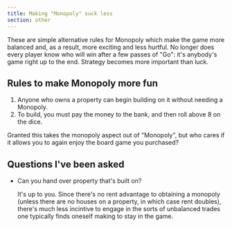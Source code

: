 ```yaml
---
title: Making "Monopoly" suck less
section: other
---
```


These are simple alternative rules for Monopoly which make the game
more balanced and, as a result, more exciting and less hurtful.  No
longer does every player know who will win after a few passes of "Go":
it's anybody's game right up to the end.  Strategy becomes more
important than luck.

Rules to make Monopoly more fun
-------------------------------

1. Anyone who owns a property can begin building on it without needing
   a Monopoly.
2. To build, you must pay the money to the bank, and then roll above
   8 on the dice.

Granted this takes the monopoly aspect out of "Monopoly", but who
cares if it allows you to again enjoy the board game you purchased?

Questions I've been asked
-------------------------

* Can you hand over property that's built on?

  It's up to you.  Since there's no rent advantage to obtaining a
  monopoly (unless there are no houses on a property, in which case
  rent doubles), there's much less incintive to engage in the sorts of
  unbalanced trades one typically finds oneself making to stay in the
  game.
